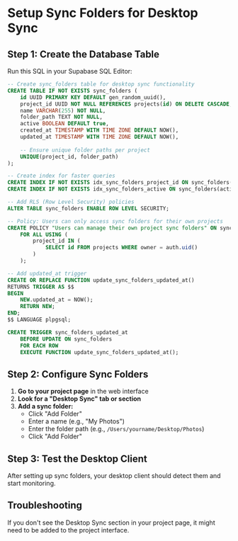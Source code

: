 # Setup Sync Folders for Desktop Sync

## Step 1: Create the Database Table

Run this SQL in your Supabase SQL Editor:

```sql
-- Create sync_folders table for desktop sync functionality
CREATE TABLE IF NOT EXISTS sync_folders (
    id UUID PRIMARY KEY DEFAULT gen_random_uuid(),
    project_id UUID NOT NULL REFERENCES projects(id) ON DELETE CASCADE,
    name VARCHAR(255) NOT NULL,
    folder_path TEXT NOT NULL,
    active BOOLEAN DEFAULT true,
    created_at TIMESTAMP WITH TIME ZONE DEFAULT NOW(),
    updated_at TIMESTAMP WITH TIME ZONE DEFAULT NOW(),
    
    -- Ensure unique folder paths per project
    UNIQUE(project_id, folder_path)
);

-- Create index for faster queries
CREATE INDEX IF NOT EXISTS idx_sync_folders_project_id ON sync_folders(project_id);
CREATE INDEX IF NOT EXISTS idx_sync_folders_active ON sync_folders(active);

-- Add RLS (Row Level Security) policies
ALTER TABLE sync_folders ENABLE ROW LEVEL SECURITY;

-- Policy: Users can only access sync folders for their own projects
CREATE POLICY "Users can manage their own project sync folders" ON sync_folders
    FOR ALL USING (
        project_id IN (
            SELECT id FROM projects WHERE owner = auth.uid()
        )
    );

-- Add updated_at trigger
CREATE OR REPLACE FUNCTION update_sync_folders_updated_at()
RETURNS TRIGGER AS $$
BEGIN
    NEW.updated_at = NOW();
    RETURN NEW;
END;
$$ LANGUAGE plpgsql;

CREATE TRIGGER sync_folders_updated_at
    BEFORE UPDATE ON sync_folders
    FOR EACH ROW
    EXECUTE FUNCTION update_sync_folders_updated_at();
```

## Step 2: Configure Sync Folders

1. **Go to your project page** in the web interface
2. **Look for a "Desktop Sync" tab or section**
3. **Add a sync folder:**
   - Click "Add Folder"
   - Enter a name (e.g., "My Photos")
   - Enter the folder path (e.g., `/Users/yourname/Desktop/Photos`)
   - Click "Add Folder"

## Step 3: Test the Desktop Client

After setting up sync folders, your desktop client should detect them and start monitoring.

## Troubleshooting

If you don't see the Desktop Sync section in your project page, it might need to be added to the project interface.
